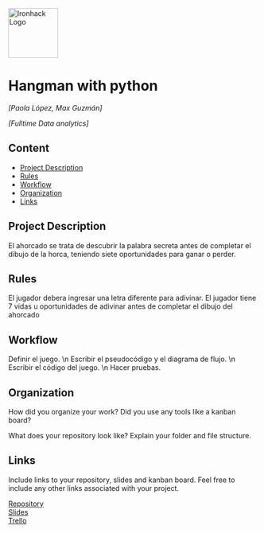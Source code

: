 <img src="https://bit.ly/2VnXWr2" alt="Ironhack Logo" width="100"/>

# Hangman with python
*[Paola López, Max Guzmán]*

*[Fulltime Data analytics]*

## Content
- [Project Description](#project-description)
- [Rules](#rules)
- [Workflow](#workflow)
- [Organization](#organization)
- [Links](#links)

## Project Description
El ahorcado se trata de descubrir la palabra secreta antes de completar el dibujo de la horca, teniendo siete oportunidades para ganar o perder.
## Rules
El jugador debera ingresar una letra diferente para adivinar.
El jugador tiene 7 vidas u oportunidades de adivinar antes de completar el dibujo del ahorcado

## Workflow
Definir el juego. \n
Escribir el pseudocódigo y el diagrama de flujo. \n
Escribir el código del juego. \n
Hacer pruebas.

## Organization
How did you organize your work? Did you use any tools like a kanban board?

What does your repository look like? Explain your folder and file structure.

## Links
Include links to your repository, slides and kanban board. Feel free to include any other links associated with your project.

[Repository](https://github.com/)  
[Slides](https://slides.com/)  
[Trello](https://trello.com/en)  
